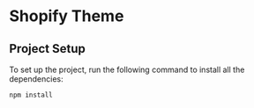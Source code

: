 # Shopify Theme

## Project Setup

To set up the project, run the following command to install all the dependencies:

```bash
npm install
